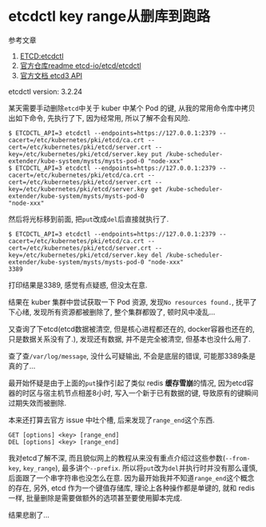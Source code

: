 # etcdctl key range从删库到跑路

参考文章

1. [ETCD:etcdctl](https://www.codenong.com/p11934614/)
2. [官方仓库readme etcd-io/etcd/etcdctl](https://github.com/etcd-io/etcd/tree/master/etcdctl)
3. [官方文档 etcd3 API](https://etcd.io/docs/v3.3.12/learning/api/)

etcdctl version: 3.2.24

某天需要手动删除`etcd`中关于 kuber 中某个 Pod 的键, 从我的常用命令库中拷贝出如下命令, 先执行了下, 因为经常用, 所以了解不会有风险.

```log
$ ETCDCTL_API=3 etcdctl --endpoints=https://127.0.0.1:2379 --cacert=/etc/kubernetes/pki/etcd/ca.crt --cert=/etc/kubernetes/pki/etcd/server.crt --key=/etc/kubernetes/pki/etcd/server.key put /kube-scheduler-extender/kube-system/mysts/mysts-pod-0 "node-xxx"
$ ETCDCTL_API=3 etcdctl --endpoints=https://127.0.0.1:2379 --cacert=/etc/kubernetes/pki/etcd/ca.crt --cert=/etc/kubernetes/pki/etcd/server.crt --key=/etc/kubernetes/pki/etcd/server.key get /kube-scheduler-extender/kube-system/mysts/mysts-pod-0 
"node-xxx"
```

然后将光标移到前面, 把`put`改成`del`后直接就执行了.

```log
$ ETCDCTL_API=3 etcdctl --endpoints=https://127.0.0.1:2379 --cacert=/etc/kubernetes/pki/etcd/ca.crt --cert=/etc/kubernetes/pki/etcd/server.crt --key=/etc/kubernetes/pki/etcd/server.key del /kube-scheduler-extender/kube-system/mysts/mysts-pod-0 "node-xxx"
3389
```

打印结果是3389, 感觉有点疑惑, 但没太在意.

结果在 kuber 集群中尝试获取一下 Pod 资源, 发现`No resources found.`, 抚平了下心绪, 发现所有资源都被删除了, 整个集群都毁了, 顿时风中凌乱...

又查询了下etcd(etcd数据被清空, 但是核心进程都还在的, docker容器也还在的, 只是数据关系没有了.), 发现还有数据, 并不是完全被清空, 但基本也没什么用了.

查了查`/var/log/message`, 没什么可疑输出, 不会是底层的错误, 可能那3389条是真的了...

最开始怀疑是由于上面的`put`操作引起了类似 redis **缓存雪崩**的情况, 因为etcd容器的时区与宿主机节点相差8小时, 写入一个新于已有数据的键, 导致原有的键瞬间过期失效而被删除.

本来还打算去官方 issue 中吐个槽, 后来发现了`range_end`这个东西.

```
GET [options] <key> [range_end]
DEL [options] <key> [range_end]
```

我对etcd了解不深, 而且貌似网上的教程从来没有重点介绍过这些参数(`--from-key`, `key_range`), 最多讲个`--prefix`. 所以将`put`改为`del`并执行时并没有那么谨慎, 后面跟了一个串字符串也没怎么在意. 因为最开始我并不知道`range_end`这个概念的存在, 另外, etcd 作为一个键值存储库, 理论上各种操作都是单键的, 就和 redis 一样, 批量删除是需要做额外的选项甚至要使用脚本完成. 

结果悲剧了...
